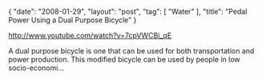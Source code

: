 {
   "date": "2008-01-29",
   "layout": "post",
   "tag": [
      "Water"
   ],
   "title": "Pedal Power Using a Dual Purpose Bicycle"
}

http://www.youtube.com/watch?v=7cpVWCBi_qE 

A dual purpose bicycle is one that can be used for both transportation and power production. This modified bicycle can be used by people in low socio-economi...
